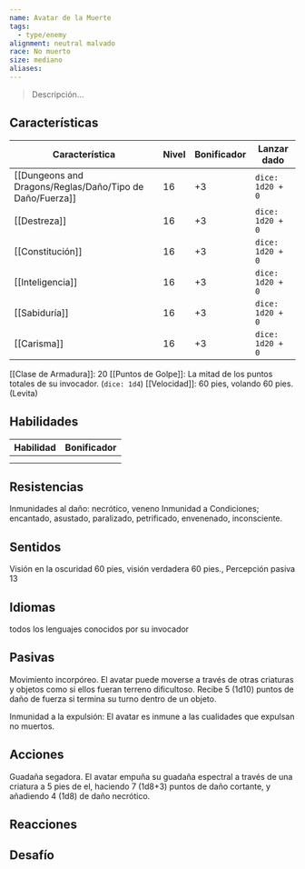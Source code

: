 ```yaml
---
name: Avatar de la Muerte
tags:
  - type/enemy
alignment: neutral malvado
race: No muerto
size: mediano
aliases:
---
```

> Descripción...
## Características
| Característica                                           | Nivel | Bonificador | Lanzar dado      |
| -------------------------------------------------------- | ----- | ----------- | ---------------- |
| [[Dungeons and Dragons/Reglas/Daño/Tipo de Daño/Fuerza]] | 16    | +3          | `dice: 1d20 + 0` |
| [[Destreza]]                                             | 16    | +3          | `dice: 1d20 + 0` |
| [[Constitución]]                                         | 16    | +3          | `dice: 1d20 + 0` |
| [[Inteligencia]]                                         | 16    | +3          | `dice: 1d20 + 0` |
| [[Sabiduría]]                                            | 16    | +3          | `dice: 1d20 + 0` |
| [[Carisma]]                                              | 16    | +3          | `dice: 1d20 + 0` |

[[Clase de Armadura]]: 20
[[Puntos de Golpe]]: La mitad de los puntos totales de su invocador. (`dice: 1d4`)
[[Velocidad]]: 60 pies, volando 60 pies. (Levita)
## Habilidades
| Habilidad | Bonificador |
| --------- | ----------- |
|           |             |
|           |             |
## Resistencias

Inmunidades al daño: necrótico, veneno
Inmunidad a Condiciones; encantado, asustado, paralizado, petrificado, envenenado, inconsciente.

## Sentidos

Visión en la oscuridad 60 pies, visión verdadera 60 pies., Percepción pasiva 13

## Idiomas

todos los lenguajes conocidos por su invocador

## Pasivas

Movimiento incorpóreo. El avatar puede moverse a través de otras criaturas y objetos como si ellos fueran terreno dificultoso. Recibe 5 (1d10) puntos de daño de fuerza si termina su turno dentro de un objeto.

Inmunidad a la expulsión: El avatar es inmune a las cualidades que expulsan no muertos.

## Acciones

Guadaña segadora. El avatar empuña su guadaña espectral a través de una criatura a 5 pies de el, haciendo 7 (1d8+3) puntos de daño cortante, y añadiendo 4 (1d8) de daño necrótico.


## Reacciones

## Desafío


